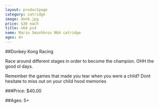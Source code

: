 ```yaml
---
layout: productpage
category: catridge
image: donk.jpg
price: $30 each
title: n64 ps4
name: Mario Smashbros N64 catridge
ages: 4+
---
```


##Donkey Kong Racing

Race around different stages in order to become the champion. OHH the good ol days.

Remember the games that made you tear when you were a child? Dont hesitate to miss out on your child hood memories 

###Price:
$40.00

##Ages: 5+